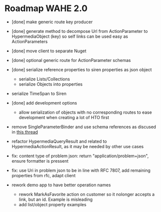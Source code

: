 # Roadmap WAHE 2.0

- [done] make generic route key producer
- [done] generate method to decompose Url from ActionParameter to HypermediaObject (key) so self links can be used easy as ActionParameters
- [done] move client to separate Nuget
- [done] optional generic route for ActionParameter schemas
- [done] serialize reference properties to siren properties as json object
	- serialize Lists/Collections
	- serialize Objects into properties
- serialize TimeSpan to Siren
- [done] add development options
	- allow serialization of objects with no corresponding routes to ease development when creating a lot of HTO first

- remove SingleParameterBinder and use schema references as discused in [this thread](https://github.com/kevinswiber/siren/issues/84)
- refactor HypermediaQueryResult and related to HypermediaActionResult, as it may be needed by other use cases
- fix: content type of problem json: return "application/problem+json", ensure formatter is pressent
- fix: use Uri in problem json to be in line with RFC 7807, add remaining properties from rfc, adapt client
- rework demo app to have better operation names
	- rework MarkAsFavorite action on customer so it nolonger accepts a link, but an id. Example is misleading
	- add list/object property examples
